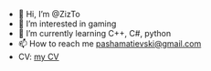 - 👋 Hi, I’m @ZizTo
- 👀 I’m interested in gaming
- 🌱 I’m currently learning C++, C#, python
- 📫 How to reach me pashamatievski@gmail.com
- CV: [my CV](resMatievski.pdf)
<!---
ZizTo/ZizTo is a ✨ special ✨ repository because its `README.md` (this file) appears on your GitHub profile.
You can click the Preview link to take a look at your changes.
--->
